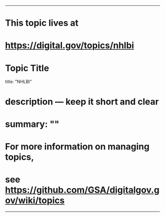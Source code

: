 
---
# This topic lives at
# https://digital.gov/topics/nhlbi

# Topic Title
title: "NHLBI"

# description — keep it short and clear
# summary: ""


# For more information on managing topics,
# see https://github.com/GSA/digitalgov.gov/wiki/topics
---